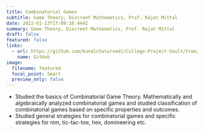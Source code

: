 ```yaml
---
title: Combinatorial Games
subtitle: Game Theory, Discreet Mathematics, Prof. Rajat Mittal
date: 2022-01-13T17:09:16.444Z
summary: Game Theory, Discreet Mathematics, Prof. Rajat Mittal
draft: false
featured: false
links:
  - url: https://github.com/kunalchaturvedi/College-Project-Vault/tree/main/Combinatorial%20Games
    name: GitHub
image:
  filename: featured
  focal_point: Smart
  preview_only: false
---
```

* Studied the basics of Combinatorial Game Theory. Mathematically and algebraically analyzed combinatorial games and studied classification of combinatorial games based on specific properties and outcomes.
* Studied general strategies for combinatorial games and specific strategies for nim, tic-tac-toe, hex, domineering etc.